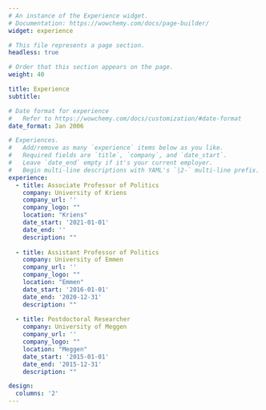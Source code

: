 ```yaml
---
# An instance of the Experience widget.
# Documentation: https://wowchemy.com/docs/page-builder/
widget: experience

# This file represents a page section.
headless: true

# Order that this section appears on the page.
weight: 40

title: Experience
subtitle:

# Date format for experience
#   Refer to https://wowchemy.com/docs/customization/#date-format
date_format: Jan 2006

# Experiences.
#   Add/remove as many `experience` items below as you like.
#   Required fields are `title`, `company`, and `date_start`.
#   Leave `date_end` empty if it's your current employer.
#   Begin multi-line descriptions with YAML's `|2-` multi-line prefix.
experience:
  - title: Associate Professor of Politics
    company: University of Kriens
    company_url: ''
    company_logo: ""
    location: "Kriens"
    date_start: '2021-01-01'
    date_end: ''
    description: ""
        
  - title: Assistant Professor of Politics
    company: University of Emmen
    company_url: ''
    company_logo: ""
    location: "Emmen"
    date_start: '2016-01-01'
    date_end: '2020-12-31'
    description: ""
    
  - title: Postdoctoral Researcher
    company: University of Meggen
    company_url: ''
    company_logo: ""
    location: "Meggen"
    date_start: '2015-01-01'
    date_end: '2015-12-31'
    description: ""

design:
  columns: '2'
---
```

